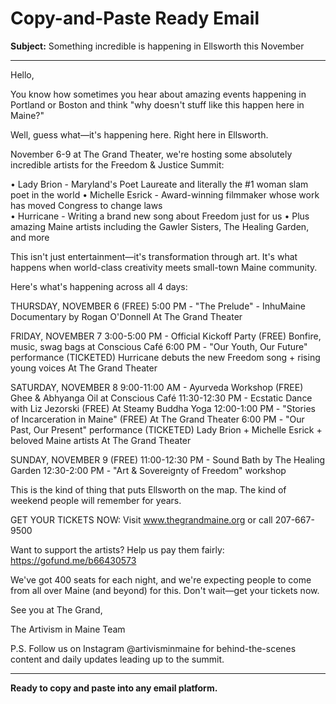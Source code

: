 # Copy-and-Paste Ready Email

**Subject:** Something incredible is happening in Ellsworth this November

---

Hello,

You know how sometimes you hear about amazing events happening in Portland or Boston and think "why doesn't stuff like this happen here in Maine?"

Well, guess what—it's happening here. Right here in Ellsworth.

November 6-9 at The Grand Theater, we're hosting some absolutely incredible artists for the Freedom & Justice Summit:

• Lady Brion - Maryland's Poet Laureate and literally the #1 woman slam poet in the world
• Michelle Esrick - Award-winning filmmaker whose work has moved Congress to change laws  
• Hurricane - Writing a brand new song about Freedom just for us
• Plus amazing Maine artists including the Gawler Sisters, The Healing Garden, and more

This isn't just entertainment—it's transformation through art. It's what happens when world-class creativity meets small-town Maine community.

Here's what's happening across all 4 days:

THURSDAY, NOVEMBER 6 (FREE)
5:00 PM - "The Prelude" - InhuMaine Documentary by Rogan O'Donnell
At The Grand Theater

FRIDAY, NOVEMBER 7 
3:00-5:00 PM - Official Kickoff Party (FREE)
Bonfire, music, swag bags at Conscious Café
6:00 PM - "Our Youth, Our Future" performance (TICKETED)
Hurricane debuts the new Freedom song + rising young voices
At The Grand Theater

SATURDAY, NOVEMBER 8
9:00-11:00 AM - Ayurveda Workshop (FREE)
Ghee & Abhyanga Oil at Conscious Café
11:30-12:30 PM - Ecstatic Dance with Liz Jezorski (FREE)
At Steamy Buddha Yoga
12:00-1:00 PM - "Stories of Incarceration in Maine" (FREE)
At The Grand Theater
6:00 PM - "Our Past, Our Present" performance (TICKETED)
Lady Brion + Michelle Esrick + beloved Maine artists
At The Grand Theater

SUNDAY, NOVEMBER 9 (FREE)
11:00-12:30 PM - Sound Bath by The Healing Garden
12:30-2:00 PM - "Art & Sovereignty of Freedom" workshop

This is the kind of thing that puts Ellsworth on the map. The kind of weekend people will remember for years.

GET YOUR TICKETS NOW:
Visit www.thegrandmaine.org or call 207-667-9500

Want to support the artists? Help us pay them fairly: https://gofund.me/b66430573

We've got 400 seats for each night, and we're expecting people to come from all over Maine (and beyond) for this. Don't wait—get your tickets now.

See you at The Grand,

The Artivism in Maine Team

P.S. Follow us on Instagram @artivisminmaine for behind-the-scenes content and daily updates leading up to the summit.

---

**Ready to copy and paste into any email platform.**

